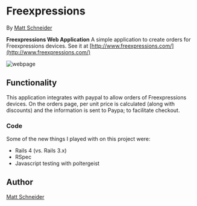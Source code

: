 # Freexpressions

By [Matt Schneider](github.com/MBSchneider)

**Freexpressions Web Application**
A simple application to create orders for Freexpressions devices.  See it at [http://www.freexpressions.com/](http://www.freexpressions.com/)

![webpage](http://schnerdalert.webs.com/photos/undefined/Screen%20Shot%202014-02-04%20at%204.09.05%20PM.png)

## Functionality
This application integrates with paypal to allow orders of Freexpressions devices.  On the orders page, per unit price is calculated (along with discounts) and the information is sent to Paypa; to facilitate checkout.

### Code
Some of the new things I played with on this project were:
- Rails 4 (vs. Rails 3.x)
- RSpec
- Javascript testing with poltergeist

## Author

[Matt Schneider](github.com/MBSchneider)
